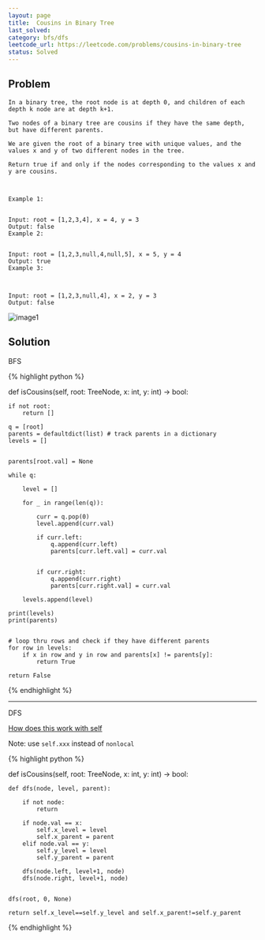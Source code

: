 ```yaml
---
layout: page
title:  Cousins in Binary Tree
last_solved: 
category: bfs/dfs
leetcode_url: https://leetcode.com/problems/cousins-in-binary-tree
status: Solved
---
```


Problem
-------

```
In a binary tree, the root node is at depth 0, and children of each depth k node are at depth k+1.

Two nodes of a binary tree are cousins if they have the same depth, but have different parents.

We are given the root of a binary tree with unique values, and the values x and y of two different nodes in the tree.

Return true if and only if the nodes corresponding to the values x and y are cousins.

 

Example 1:


Input: root = [1,2,3,4], x = 4, y = 3
Output: false
Example 2:


Input: root = [1,2,3,null,4,null,5], x = 5, y = 4
Output: true
Example 3:



Input: root = [1,2,3,null,4], x = 2, y = 3
Output: false

```

![image1](https://assets.leetcode.com/uploads/2019/02/12/q1248-02.png)

Solution
----------

BFS

{% highlight python %}

def isCousins(self, root: TreeNode, x: int, y: int) -> bool:
    
    if not root:
        return []
    
    q = [root]
    parents = defaultdict(list) # track parents in a dictionary
    levels = []
    
    
    parents[root.val] = None
    
    while q:

        level = []
        
        for _ in range(len(q)):
        
            curr = q.pop(0)
            level.append(curr.val)
        
            if curr.left:
                q.append(curr.left)
                parents[curr.left.val] = curr.val
            
            
            if curr.right:
                q.append(curr.right)
                parents[curr.right.val] = curr.val
    
        levels.append(level)
    
    print(levels)
    print(parents)
    
    
    # loop thru rows and check if they have different parents
    for row in levels:
        if x in row and y in row and parents[x] != parents[y]:
            return True
    
    return False

{% endhighlight %}

______________

DFS

[How does this work with self](https://leetcode.com/problems/cousins-in-binary-tree/discuss/741717/Python-beats-98-(easy-to-understand)-with-explanation)

Note: use `self.xxx` instead of `nonlocal`

{% highlight python %}

def isCousins(self, root: TreeNode, x: int, y: int) -> bool:
    
    def dfs(node, level, parent):
        
        if not node:
            return
        
        if node.val == x:
            self.x_level = level
            self.x_parent = parent
        elif node.val == y:
            self.y_level = level
            self.y_parent = parent

        dfs(node.left, level+1, node)
        dfs(node.right, level+1, node)


    dfs(root, 0, None)

    return self.x_level==self.y_level and self.x_parent!=self.y_parent

{% endhighlight %}